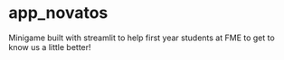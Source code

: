 # app_novatos
Minigame built with streamlit to help first year students at FME to get to know us a little better!
